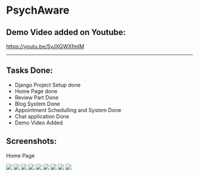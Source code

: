 # PsychAware

## Demo Video added on Youtube:
https://youtu.be/5vJXGWXfmIM

---
## Tasks Done:
- Django Project Setup done
- Home Page done
- Review Part Done
- Blog System Done
- Appointment Schedulling and System Done
- Chat application Done
- Demo Video Added

## Screenshots:

Home Page

<img src = "https://github.com/atulthakre00/psych-aware/blob/main/Home.png"></img>
<img src = "https://github.com/atulthakre00/psych-aware/blob/main/blogs.png"></img>
<img src = "https://github.com/atulthakre00/psych-aware/blob/main/blogread.png"></img>
<img src = "https://github.com/atulthakre00/psych-aware/blob/main/studentdashboard.png"></img>
<img src = "https://github.com/atulthakre00/psych-aware/blob/main/studentscheduler.png"></img>
<img src = "https://github.com/atulthakre00/psych-aware/blob/main/mentordashboard.png"></img>
<img src = "https://github.com/atulthakre00/psych-aware/blob/main/mentorscheduler.png"></img>
<img src = "https://github.com/atulthakre00/psych-aware/blob/main/chatstudent.png"></img>
<img src = "https://github.com/atulthakre00/psych-aware/blob/main/chatmentor.jpeg"></img>
